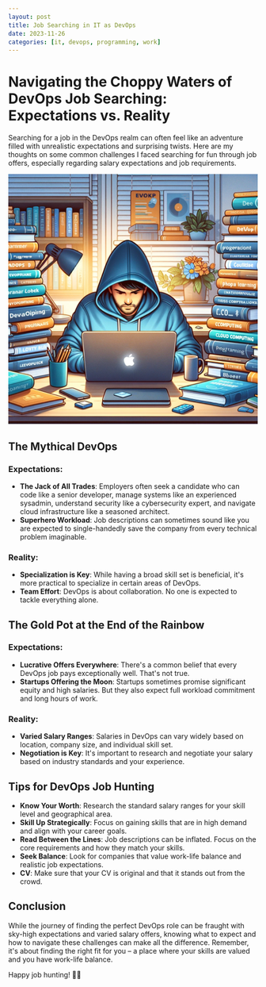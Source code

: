 ```yaml
---
layout: post
title: Job Searching in IT as DevOps
date: 2023-11-26
categories: [it, devops, programming, work]
---
```


# Navigating the Choppy Waters of DevOps Job Searching: Expectations vs. Reality

Searching for a job in the DevOps realm can often feel like an adventure filled with unrealistic expectations and surprising twists. Here are my thoughts on some common challenges I faced searching for fun through job offers, especially regarding salary expectations and job requirements.

![Job Searching in Tech](../../screenshots/programmer.png)


## The Mythical DevOps

### Expectations:
- **The Jack of All Trades**: Employers often seek a candidate who can code like a senior developer, manage systems like an experienced sysadmin, understand security like a cybersecurity expert, and navigate cloud infrastructure like a seasoned architect.
- **Superhero Workload**: Job descriptions can sometimes sound like you are expected to single-handedly save the company from every technical problem imaginable.
### Reality:
- **Specialization is Key**: While having a broad skill set is beneficial, it's more practical to specialize in certain areas of DevOps.
- **Team Effort**: DevOps is about collaboration. No one is expected to tackle everything alone.

## The Gold Pot at the End of the Rainbow

### Expectations:
- **Lucrative Offers Everywhere**: There's a common belief that every DevOps job pays exceptionally well. That's not true.
- **Startups Offering the Moon**: Startups sometimes promise significant equity and high salaries. But they also expect full workload commitment and long hours of work.

### Reality:
- **Varied Salary Ranges**: Salaries in DevOps can vary widely based on location, company size, and individual skill set.
- **Negotiation is Key**: It's important to research and negotiate your salary based on industry standards and your experience.

## Tips for DevOps Job Hunting

- **Know Your Worth**: Research the standard salary ranges for your skill level and geographical area.
- **Skill Up Strategically**: Focus on gaining skills that are in high demand and align with your career goals.
- **Read Between the Lines**: Job descriptions can be inflated. Focus on the core requirements and how they match your skills.
- **Seek Balance**: Look for companies that value work-life balance and realistic job expectations.
- **CV**: Make sure that your CV is original and that it stands out from the crowd.
## Conclusion

While the journey of finding the perfect DevOps role can be fraught with sky-high expectations and varied salary offers, knowing what to expect and how to navigate these challenges can make all the difference. Remember, it's about finding the right fit for you – a place where your skills are valued and you have work-life balance.

Happy job hunting! 🚀🌟
